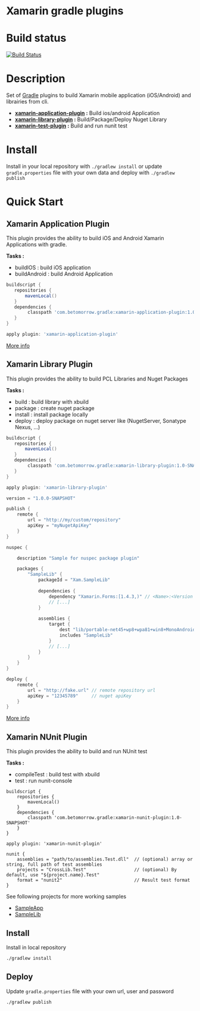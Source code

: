 Xamarin gradle plugins
==========

# Build status

[![Build Status](https://travis-ci.org/oliviergauthier/xam-gradle-plugins.svg?branch=master)](https://travis-ci.org/oliviergauthier/xam-gradle-plugins)

# Description

Set of [Gradle](https://gradle.org/) plugins to build Xamarin mobile application (iOS/Android) and librairies from cli.

* **[xamarin-application-plugin](#xamarin-application-plugin) :** Build ios/android Application
* **[xamarin-library-plugin](#xamarin-library-plugin) :** Build/Package/Deploy Nuget Library
* **[xamarin-test-plugin](#xamarin-nunit-plugin) :** Build and run nunit test

# Install
Install in your local repository with `./gradlew install` or update `gradle.properties` file with your own data and deploy with `./gradlew publish` 


# Quick Start

## Xamarin Application Plugin 

This plugin provides the ability to build iOS and Android Xamarin Applications with gradle.


**Tasks :**
- buildIOS : build iOS application
- buildAndroid : build Android Application

```groovy
buildscript {
   repositories {
       mavenLocal()
   }
   dependencies {
        classpath 'com.betomorrow.gradle:xamarin-application-plugin:1.0-SNAPSHOT'
   }
}

apply plugin: 'xamarin-application-plugin'
```

[More info](docs/Application)

## Xamarin Library Plugin 

This plugin provides the ability to build PCL Libraries and Nuget Packages

**Tasks :**
- build : build library with xbuild
- package : create nuget package
- install : install package locally
- deploy : deploy package on nuget server like (NugetServer, Sonatype Nexus, ...)

```groovy
buildscript {
   repositories {
       mavenLocal()
   }
   dependencies {
        classpath 'com.betomorrow.gradle:xamarin-library-plugin:1.0-SNAPSHOT'
   }
}

apply plugin: 'xamarin-library-plugin'

version = "1.0.0-SNAPSHOT"

publish {
    remote {
        url = "http://my/custom/repository"
        apiKey = "myNugetApiKey"
    }
}

nuspec {

    description "Sample for nuspec package plugin"

    packages {
        "SampleLib" {
            packageId = "Xam.SampleLib"
            
            dependencies {
                dependency "Xamarin.Forms:[1.4.3,)" // <Name>:<Version Restriction>
                // [...]
            }
                        
            assemblies {
                target {
                    dest "lib/portable-net45+wp8+wpa81+win8+MonoAndroid10+MonoTouch10+Xamarin.iOS10"
                    includes "SampleLib"
                }
                // [...]
            }
        }
    }
}

deploy {
    remote {
        url = "http://fake.url" // remote repository url
        apiKey = "12345789"     // nuget apiKey
    }
}

```

[More info](docs/Library)

## Xamarin NUnit Plugin 

This plugin provides the ability to build and run NUnit test

**Tasks :**
- compileTest : build test with xbuild
- test : run nunit-console

```
buildscript {
    repositories {
        mavenLocal()
    }
    dependencies {
        classpath 'com.betomorrow.gradle:xamarin-nunit-plugin:1.0-SNAPSHOT'
    }
}

apply plugin: 'xamarin-nunit-plugin'

nunit {
    assemblies = "path/to/assemblies.Test.dll"  // (optional) array or string, full path of test assemblies
    projects = "CrossLib.Test"                  // (optional) By default, use "${project.name}.Test"
    format = "nunit2"                           // Result test format
}

```

See following projects for more working samples
- [SampleApp](https://github.com/oliviergauthier/xam-gradle-plugins-sample-app)
- [SampleLib](https://github.com/oliviergauthier/xam-gradle-plugins-sample-lib)

## Install
Install in local repository 
```bash
./gradlew install
```

## Deploy
Update `gradle.properties` file with your own url, user and password 
```bash
./gradlew publish
```


